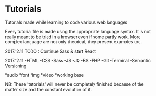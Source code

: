 # Tutorials
Tutorials made while learning to code various web languages

Every tutorial file is made using the appropriate language syntax. 
It is not really meant to be tried in a browser even if some partly work.
More complex language are not only theorical, they present examples too.

2017.12.11
TODO : Continue Sass & start React

2017.12.11
-HTML
-CSS
-Sass
-JS
-JQ
-BS
-PHP
-Git
-Terminal
-Semantic Versioning

°audio
°font
°img
°video
°working base


NB: These 'tutorials' will never be completely finished because of the matter size and the constant evolution of it.

